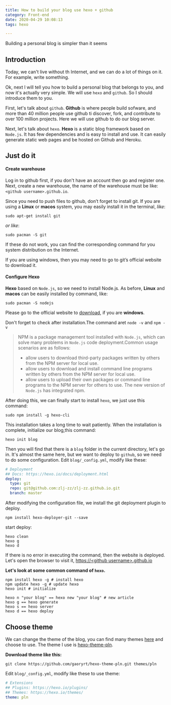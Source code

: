 ```yaml
---
title: How to build your blog use hexo + github
category: Front-end
date: 2020-04-29 10:08:13
tags: hexo

---
```

Building a personal blog is simpler than it seems
<!--more-->

## Introduction

Today, we can't live without th Internet, and we can do a lot of things on it. For example, write something.

Ok, next I will tell you how to build a personal blog that belongs to you, and now it's actually very simple. We will use `hexo` and `github`. So I should introduce them to you.

First, let's talk about `github`. **Github** is where people build sofware, and more than 40 million people use github ti discover, fork, and contribute to over 100 million projects. Here we will use github to do our blog server.

Next, let's talk about `hexo`. **Hexo** is a static blog framework based on `Node.js`. It has few dependencies and is easy to install and use. It can easily generate static web pages and be hosted on Github and Heroku.

## Just do it

#### Create warehouse

Log in to github first, if you don't have an account then go and register one. Next, create a new warehouse, the name of the warehouse must be like: `<github username>.github.io`.

Since you need to push files to github, don’t forget to install git. If you are using a **Linux** or **macos** system, you may easily install it in the terminal, *like*:
```shell
sudo apt-get install git
```
*or like*:
```shell
sudo pacman -S git
```

If these do not work, you can find the corresponding command for you system distribution on the Internet.

If you are using windows, then you may need to go to git’s official website to download it.

#### Configure Hexo

**Hexo** based on `Node.js`, so we need to install Node.js. As before, **Linux** and **macos** can be easily installed by command, like:
```shell
sudo pacman -S nodejs
```

Please go to the official website to [download](https://nodejs.org/en/download/), if you are **windows**.

Don't forget to check after installation.The command aret `node -v` and `npm -v`
>NPM is a package management tool installed with `Node.js`, which can solve many problems in `Node.js` code deployment.Common usage scenarios are as follows:
>- allow users to download third-party packages written by others from the NPM server for local use.
>- allow users to download and install command line programs written by others from the NPM server for local use.
>- allow users to upload their own packages or command line programs to the NPM server for others to use.
>The new version of `Node.js` has integrated npm.

After doing this, we can finally start to install `hexo`, we just use this command: 
```shell
sudo npm install -g hexo-cli
```

This installation takes a long time to wait patiently. When the installation is complete, initialize our blog,this command:
```shell
hexo init blog
```

Then you will find that there is a `blog` folder in the current directory, let's go in. It's almost the same here, but we want to deploy to `github`, so we need to do some configuration. Edit `blog/_config.yml`, modify like these:
```yml
# Deployment
## Docs: https://hexo.io/docs/deployment.html
deploy:
  type: git
  repo: git@github.com:zlj-zz/zlj-zz.github.io.git
  branch: master
```

After modifying the configuration file, we install the git deployment plugin to deploy.
```shell
npm install hexo-deployer-git --save
```

start deploy:
```shell
hexo clean
hexo g
hexo d
```

If there is no error in executing the command, then the website is deployed. Let's open the browser to visit it, [https://\<github username\>.github.io](#) 



**Let's look at some common command of `hexo`.**
```shell
npm install hexo -g # install hexo
npm update hexo -g # update hexo
hexo init # initialize

hexo n "your blog" == hexo new "your blog" # new article
hexo g == hexo generate 
hexo s == hexo server
hexo d == hexo deploy
```

## Choose theme

We can change the theme of the blog, you can find many themes [here](https://hexo.io/themes/) and choose to use. The theme I use is [hexo-theme-pln](https://github.com/gaoryrt/hexo-theme-pln).

**Download theme like this:** 
```shell
git clone https://github.com/gaoryrt/hexo-theme-pln.git themes/pln
```

Edit `blog/_config.yml`, modify like these to use theme:
```yml
# Extensions
## Plugins: https://hexo.io/plugins/
## Themes: https://hexo.io/themes/
theme: pln
```



